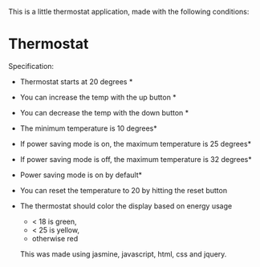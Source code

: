 This is a little thermostat application, made with the following conditions:

Thermostat
==========

Specification:

- Thermostat starts at 20 degrees *
- You can increase the temp with the up button *
- You can decrease the temp with the down button *
- The minimum temperature is 10 degrees* 

- If power saving mode is on, the maximum temperature is 25 degrees*
- If power saving mode is off, the maximum temperature is 32 degrees*

- Power saving mode is on by default*

- You can reset the temperature to 20 by hitting  the reset button

- The thermostat should color the display based on energy usage
  - < 18 is green,
  - < 25 is yellow,
  - otherwise red

  This was made using jasmine, javascript, html, css and jquery.